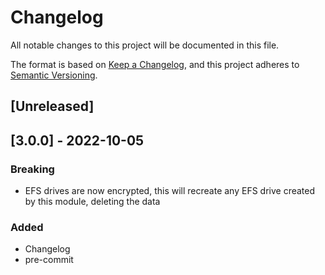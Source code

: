 # Changelog
All notable changes to this project will be documented in this file.

The format is based on [Keep a Changelog](https://keepachangelog.com/en/1.0.0/),
and this project adheres to [Semantic Versioning](https://semver.org/spec/v2.0.0.html).

## [Unreleased]

## [3.0.0] - 2022-10-05
### Breaking
- EFS drives are now encrypted, this will recreate any EFS drive created by this module, deleting the data

### Added
- Changelog
- pre-commit
